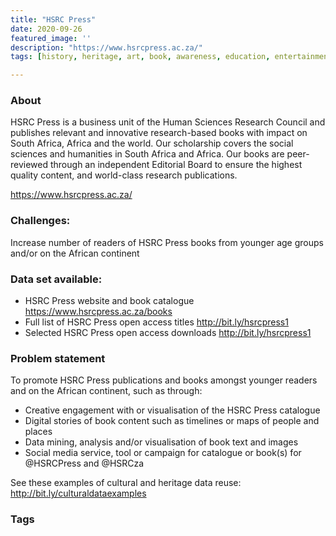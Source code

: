 ```yaml
---
title: "HSRC Press"
date: 2020-09-26
featured_image: ''
description: "https://www.hsrcpress.ac.za/"
tags: [history, heritage, art, book, awareness, education, entertainment, youth, Africa]

---
```


### About

HSRC Press is a business unit of the Human Sciences Research Council and publishes relevant and innovative research-based books with impact on South Africa, Africa and the world. Our scholarship covers the social sciences and humanities in South Africa and Africa. Our books are peer-reviewed through an independent Editorial Board to ensure the highest quality content, and world-class research publications.


https://www.hsrcpress.ac.za/

### Challenges:

Increase number of readers of HSRC Press books from younger age groups and/or on the African continent

### Data set available:

- HSRC Press website and book catalogue https://www.hsrcpress.ac.za/books
- Full list of HSRC Press open access titles http://bit.ly/hsrcpress1
- Selected HSRC Press open access downloads http://bit.ly/hsrcpress1

### Problem statement

To promote HSRC Press publications and books amongst younger readers and on the African continent, such as through:

- Creative engagement with or visualisation of the HSRC Press catalogue
- Digital stories of book content such as timelines or maps of people and places
- Data mining, analysis and/or visualisation of book text and images
- Social media service, tool or campaign for catalogue or book(s) for @HSRCPress and @HSRCza


See these examples of cultural and heritage data reuse: http://bit.ly/culturaldataexamples


### Tags


